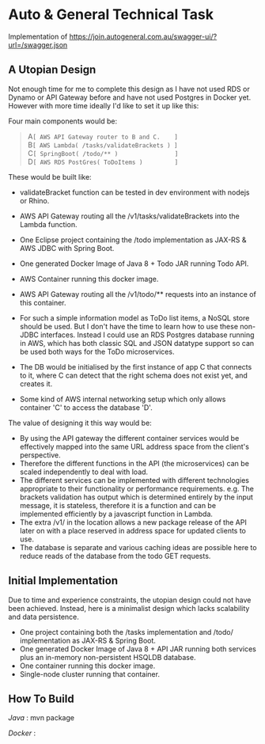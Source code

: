Auto & General Technical Task
================================

Implementation of 
  https://join.autogeneral.com.au/swagger-ui/?url=/swagger.json
  

A Utopian Design
-----------------
Not enough time for me to complete this design as I have not used RDS or Dynamo or API Gateway before and have not used Postgres in Docker yet.
However with more time ideally I'd like to set it up like this:

Four main components would be:

>  A`[ AWS API Gateway router to B and C.    ]`  
>  B`[ AWS Lambda( /tasks/validateBrackets ) ]`  
>  C`[ SpringBoot( /todo/** )                ]`  
>  D`[ AWS RDS PostGres( ToDoItems )         ]`     

These would be built like:

 - validateBracket function can be tested in dev environment with nodejs or Rhino.
 - AWS API Gateway routing all the /v1/tasks/validateBrackets into the Lambda function.  
	  
	  
 - One Eclipse project containing the /todo implementation as JAX-RS & AWS JDBC with Spring Boot.
 - One generated Docker Image of Java 8 + Todo JAR running Todo API.
 - AWS Container running this docker image.
 - AWS API Gateway routing all the /v1/todo/** requests into an instance of this container.    
	  
	  
 - For such a simple information model as ToDo list items, a NoSQL store should be used. But I don't have the time to learn how to use these non-JDBC interfaces. Instead I could use an RDS Postgres database running in AWS, which has both classic SQL and JSON datatype support so can be used both ways for the ToDo microservices.
 - The DB would be initialised by the first instance of app C that connects to it, where C can detect that the right schema does not exist yet, and creates it.  
	  
	  
 - Some kind of AWS internal networking setup which only allows container 'C' to access the database 'D'.
  
  
The value of designing it this way would be:
- By using the API gateway the different container services would be effectively mapped into the same URL address space from the client's perspective.
- Therefore the different functions in the API (the microservices) can be scaled independently to deal with load. 
- The different services can be implemented with different technologies appropriate to their functionality or performance requirements. e.g. The brackets validation has output which is determined entirely by the input message, it is stateless, therefore it is a function and can be implemented efficiently by a javascript function in Lambda.
- The extra /v1/ in the location allows a new package release of the API later on with a place reserved in address space for updated clients to use. 
- The database is separate and various caching ideas are possible here to reduce reads of the database from the todo GET requests.  


Initial Implementation
--------------------------
Due to time and experience constraints, the utopian design could not have been achieved. Instead, here is a minimalist design which lacks scalability and data persistence.

- One project containing both the /tasks implementation and /todo/ implementation as JAX-RS & Spring Boot.
- One generated Docker Image of Java 8 + API JAR running both services plus an in-memory non-persistent HSQLDB database.
- One container running this docker image.
- Single-node cluster running that container.


How To Build
----------------

*Java* :
	mvn package
	
*Docker* :
	  




